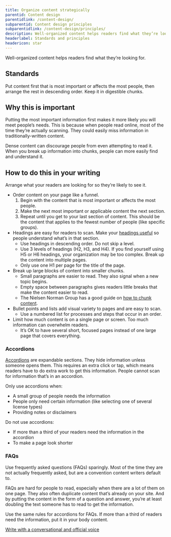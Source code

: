 ```yaml
---
title: Organize content strategically
parentid: Content design
parentidlink: /content-design/
subparentid: Content design principles
subparentidlink: /content-design/principles/
description: Well-organized content helps readers find what they’re looking for.
headerlabel: Standards and principles
headericon: star
---
```


<p class="text-lead">Well-organized content helps readers find what they’re looking for.</p>

## Standards

Put content first that is most important or affects the most people, then arrange the rest in descending order. Keep it in digestible chunks.

## Why this is important

Putting the most important information first makes it more likely you will meet people’s needs. This is because when people read online, most of the time they’re actually scanning. They could easily miss information in traditionally-written content.

Dense content can discourage people from even attempting to read it. When you break up information into chunks, people can more easily find and understand it.

## How to do this in your writing

Arrange what your readers are looking for so they’re likely to see it.

* Order content on your page like a funnel.
  1. Begin with the content that is most important or affects the most people.
  2. Make the next most important or applicable content the next section.
  3. Repeat until you get to your last section of content. This should be the content that applies to the fewest number of people (like specific groups).
* Headings are easy for readers to scan. Make your [headings useful](https://digital.gov/guides/plain-language/design/headings) so people understand what’s in that section.
  * Use headings in descending order. Do not skip a level.
  * Use 3 levels of headings (H2, H3, and H4). If you find yourself using H5 or H6 headings, your organization may be too complex. Break up the content into multiple pages.
  * Only use one H1 per page for the title of the page.
* Break up large blocks of content into smaller chunks.
  * Small paragraphs are easier to read. They also signal when a new topic begins.
  * Empty space between paragraphs gives readers little breaks that make the content easier to read.
  * The Nielsen Norman Group has a good guide on [how to chunk content](https://www.nngroup.com/articles/chunking/).
* Bullet points and lists add visual variety to pages and are easy to scan.
  * Use a numbered list for processes and steps that occur in an order.
* Limit how much content is on a single page or screen. Too much information can overwhelm readers.
  * It’s OK to have several short, focused pages instead of one large page that covers everything.

### Accordions

[Accordions](https://designsystem.webstandards.ca.gov/components/accordion/readme/) are expandable sections. They hide information unless someone opens them. This requires an extra click or tap, which means readers have to do extra work to get this information. People cannot scan for information that’s in an accordion.

Only use accordions when:

* A small group of people needs the information
* People only need certain information (like selecting one of several license types)
* Providing notes or disclaimers

Do not use accordions:

* If more than a third of your readers need the information in the accordion
* To make a page look shorter

### FAQs

Use frequently asked questions (FAQs) sparingly. Most of the time they are not actually frequently asked, but are a convention content writers default to.

FAQs are hard for people to read, especially when there are a lot of them on one page. They also often duplicate content that’s already on your site. And by putting the content in the form of a question and answer, you’re at least doubling the text someone has to read to get the information.

Use the same rules for accordions for FAQs. If more than a third of readers need the information, put it in your body content.

<div class="leftright-nav-container long-left">
    <div class="left-nav"><a class="internal-link" href="/content-design/principles/write-with-conversational-official-voice/">Write with a conversational and official voice</a></div>
    <div class="unused"></div>
</div>
